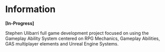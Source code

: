 # Information

**[In-Progress]**

Stephen Ulibarri full game development project focused on using the Gameplay Ability System centered on RPG Mechanics, Gameplay Abilities, GAS multiplayer elements and Unreal Engine Systems.
